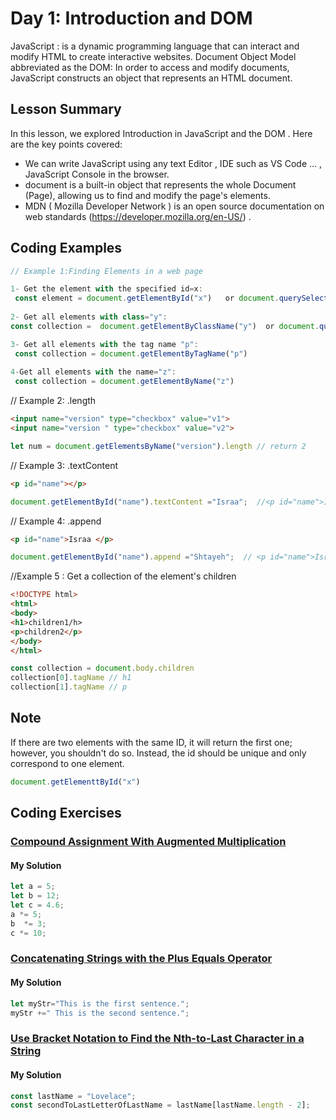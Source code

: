 
# Day 1: Introduction and DOM 
JavaScript : is a dynamic programming language that can interact and modify HTML to create interactive websites. 
Document Object Model abbreviated as the DOM: In order to access and modify documents, JavaScript constructs an object that represents an HTML document. 

## Lesson Summary

In this lesson, we explored Introduction in JavaScript and the DOM . Here are the key points covered:

- We can write JavaScript using any text Editor , IDE such as VS Code ... , JavaScript Console in the browser.
- document is a built-in object that represents the whole Document (Page), allowing us to find and modify the page's elements.
- MDN ( Mozilla Developer Network ) is an open source documentation on web standards (https://developer.mozilla.org/en-US/) .
  

## Coding Examples

```javascript
// Example 1:Finding Elements in a web page 

1- Get the element with the specified id=x:
 const element = document.getElementById("x")   or document.querySelector("#x")
      
2- Get all elements with class="y":
const collection =  document.getElementByClassName("y")  or document.querySelectorAll(".y")

3- Get all elements with the tag name "p":
 const collection = document.getElementByTagName("p")
  
4-Get all elements with the name="z":
 const collection = document.getElementByName("z")
```

// Example 2: .length

```html
<input name="version" type="checkbox" value="v1">
<input name="version " type="checkbox" value="v2">
``` 
```javascript
let num = document.getElementsByName("version").length // return 2
```

// Example 3: .textContent
```html
<p id="name"></p>
```
```javascript
document.getElementById("name").textContent ="Israa";  //<p id="name">Israa</p>
```

// Example 4: .append
```html
<p id="name">Israa </p>
```
```javascript
document.getElementById("name").append ="Shtayeh";  // <p id="name">Israa Shtayeh </p>
```

//Example 5 : Get a collection of the <body> element's children
```html
<!DOCTYPE html>
<html>
<body>
<h1>children1/h>
<p>children2</p>
</body>
</html>
```
```javascript
const collection = document.body.children
collection[0].tagName // h1
collection[1].tagName // p
```
## Note
If there are two elements with the same ID, it will return the first one; however, you shouldn't do so. Instead, the id should be unique and only correspond to one element. 

```javascript
document.getElementtById("x")
```
## Coding Exercises

### [Compound Assignment With Augmented Multiplication](freecodecamp.org/learn/javascript-algorithms-and-data-structures/basic-javascript/compound-assignment-with-augmented-multiplication)

#### My Solution


```javascript
let a = 5;
let b = 12;
let c = 4.6;
a *= 5;
b  *= 3;
c *= 10;
```


### [Concatenating Strings with the Plus Equals Operator]([freecodecamp.org/learn/javascript-algorithms-and-data-structures/basic-javascript/compound-assignment-with-augmented-multiplication](https://www.freecodecamp.org/learn/javascript-algorithms-and-data-structures/basic-javascript/concatenating-strings-with-the-plus-equals-operator)https://www.freecodecamp.org/learn/javascript-algorithms-and-data-structures/basic-javascript/concatenating-strings-with-the-plus-equals-operator)

#### My Solution


```javascript
let myStr="This is the first sentence.";
myStr +=" This is the second sentence.";
```

### [Use Bracket Notation to Find the Nth-to-Last Character in a String]([freecodecamp.org/learn/javascript-algorithms-and-data-structures/basic-javascript/compound-assignment-with-augmented-multiplication](https://www.freecodecamp.org/learn/javascript-algorithms-and-data-structures/basic-javascript/use-bracket-notation-to-find-the-nth-to-last-character-in-a-string)https://www.freecodecamp.org/learn/javascript-algorithms-and-data-structures/basic-javascript/use-bracket-notation-to-find-the-nth-to-last-character-in-a-string)

#### My Solution

```javascript
const lastName = "Lovelace";
const secondToLastLetterOfLastName = lastName[lastName.length - 2]; 

```
